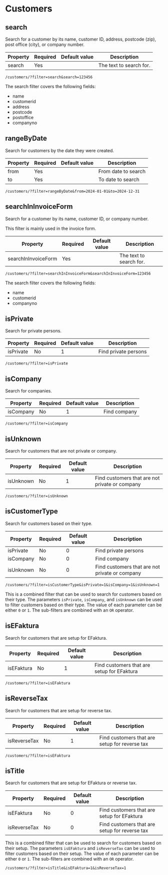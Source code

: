 # Customers

<include from="Snippets-PortalAPI.md" element-id="snippet-header" />

## search

Search for a customer by its name, customer ID, address, postcode (zip), post office (city), or company number.

| Property | Required | Default value | Description             |
|----------|----------|---------------|-------------------------|
| search   | Yes      |               | The text to search for. |

```
/customers/?filter=search&search=123456
```
The search filter covers the following fields:
- name
- customerid
- address
- postcode
- postoffice
- companyno

## rangeByDate

Search for customers by the date they were created.

| Property | Required | Default value | Description         |
|----------|----------|---------------|---------------------|
| from     | Yes      |               | From date to search |
| to       | Yes      |               | To date to search   |

```
/customers/?filter=rangeByDate&from=2024-01-01&to=2024-12-31
```

## searchInInvoiceForm

Search for a customer by its name, customer ID, or company number.

This filter is mainly used in the invoice form.

| Property             | Required | Default value | Description             |
|----------------------|----------|---------------|-------------------------|
| searchInInvoiceForm  | Yes      |               | The text to search for. |

```
/customers/?filter=searchInInvoiceForm&searchInInvoiceForm=123456
```
The search filter covers the following fields:
- name
- customerid
- companyno


## isPrivate

Search for private persons.

| Property  | Required | Default value | Description          |
|-----------|----------|---------------|----------------------|
| isPrivate | No       | 1             | Find private persons |

```
/customers/?filter=isPrivate
```

## isCompany

Search for companies.

| Property  | Required | Default value | Description  |
|-----------|----------|---------------|--------------|
| isCompany | No       | 1             | Find company |

```
/customers/?filter=isCompany
```

## isUnknown

Search for customers that are not private or company.

| Property  | Required | Default value | Description                                    |
|-----------|----------|---------------|------------------------------------------------|
| isUnknown | No       | 1             | Find customers that are not private or company |

```
/customers/?filter=isUnknown
```

## isCustomerType

Search for customers based on their type.

| Property  | Required | Default value | Description                                    |
|-----------|----------|---------------|------------------------------------------------|
| isPrivate | No       | 0             | Find private persons                           |
| isCompany | No       | 0             | Find company                                   |
| isUnknown | No       | 0             | Find customers that are not private or company |

```
/customers/?filter=isCustomerType&isPrivate=1&isCompany=1&isUnknown=1
```

This is a combined filter that can be used to search for customers based on their type. The parameters `isPrivate`, `isCompany`, and `isUnknown` can be used to filter customers based on their type. The value of each parameter can be either `0` or `1`. The sub-filters are combined with an `OR` operator.

## isEFaktura

Search for customers that are setup for EFaktura.

| Property    | Required | Default value | Description                                |
|-------------|----------|---------------|--------------------------------------------|
| isEFaktura  | No       | 1             | Find customers that are setup for EFaktura |

```
/customers/?filter=isEFaktura
```

## isReverseTax

Search for customers that are setup for reverse tax.

| Property      | Required | Default value | Description                                   |
|---------------|----------|---------------|-----------------------------------------------|
| isReverseTax  | No       | 1             | Find customers that are setup for reverse tax |

```
/customers/?filter=isEFaktura
```

## isTitle

Search for customers that are setup for EFaktura or reverse tax.

| Property     | Required | Default value | Description                                   |
|--------------|----------|---------------|-----------------------------------------------|
| isEFaktura   | No       | 0             | Find customers that are setup for EFaktura    |
| isReverseTax | No       | 0             | Find customers that are setup for reverse tax |

This is a combined filter that can be used to search for customers based on their setup. The parameters `isEFaktura` and `isReverseTax` can be used to filter customers based on their setup. The value of each parameter can be either `0` or `1`. The sub-filters are combined with an `OR` operator.

```
/customers/?filter=isTitle&isEFaktura=1&isReverseTax=1
```